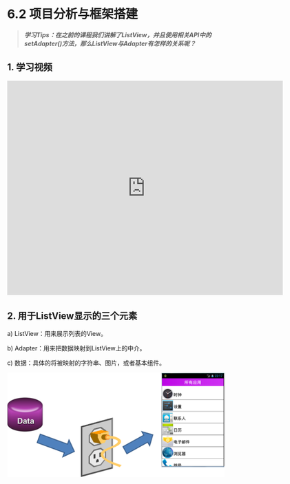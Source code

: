 # 6.2 项目分析与框架搭建

>##### 学习Tips：在之前的课程我们讲解了ListView，并且使用相关API中的setAdapter()方法，那么ListView与Adapter有怎样的关系呢？

## 1. 学习视频

<iframe frameborder="0" width="640" height="498" src="https://v.qq.com/iframe/player.html?vid=z0180bhmznp&tiny=0&auto=0" allowfullscreen></iframe>

## 2. 用于ListView显示的三个元素

a) ListView：用来展示列表的View。

b) Adapter：用来把数据映射到ListView上的中介。

c) 数据：具体的将被映射的字符串、图片，或者基本组件。

![listview_witch_adapter.png](/images/chapter6/listview_witch_adapter.png)
